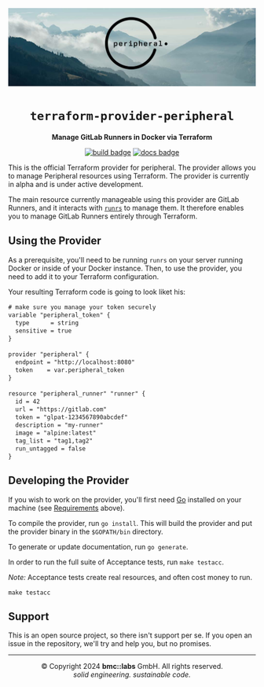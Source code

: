 <div align="center">

<img src="./assets/peripheral-banner-1024px.jpg" />
<br/>

# `terraform-provider-peripheral`

**Manage GitLab Runners in Docker via Terraform**

[![build badge](https://github.com/bmc-labs/terraform-provider-peripheral/actions/workflows/test.yml/badge.svg)](https://github.com/bmc-labs/terraform-provider-peripheral/actions/workflows/test.yml)
[![docs badge](https://img.shields.io/badge/docs-latest-7B42BC?logo=terraform)](https://registry.terraform.io/providers/bmc-labs/peripheral/latest/docs)

</div>

This is the official Terraform provider for peripheral. The provider allows you to manage Peripheral
resources using Terraform. The provider is currently in alpha and is under active development.

The main resource currently manageable using this provider are GitLab Runners, and it interacts with
[`runrs`](https://github.com/bmc-labs/runrs) to manage them. It therefore enables you to manage
GitLab Runners entirely through Terraform.

## Using the Provider

As a prerequisite, you'll need to be running `runrs` on your server running Docker or inside of your
Docker instance. Then, to use the provider, you need to add it to your Terraform configuration.

Your resulting Terraform code is going to look liket his:

```hcl
# make sure you manage your token securely
variable "peripheral_token" {
  type      = string
  sensitive = true
}

provider "peripheral" {
  endpoint = "http://localhost:8080"
  token    = var.peripheral_token
}

resource "peripheral_runner" "runner" {
  id = 42
  url = "https://gitlab.com"
  token = "glpat-1234567890abcdef"
  description = "my-runner"
  image = "alpine:latest"
  tag_list = "tag1,tag2"
  run_untagged = false
}
```

## Developing the Provider

If you wish to work on the provider, you'll first need [Go](http://www.golang.org) installed on your
machine (see [Requirements](#requirements) above).

To compile the provider, run `go install`. This will build the provider and put the provider binary
in the `$GOPATH/bin` directory.

To generate or update documentation, run `go generate`.

In order to run the full suite of Acceptance tests, run `make testacc`.

*Note:* Acceptance tests create real resources, and often cost money to run.

```shell
make testacc
```

## Support

This is an open source project, so there isn't support per se. If you open an issue in the
repository, we'll try and help you, but no promises.

---

<div align="center">
© Copyright 2024 <b>bmc::labs</b> GmbH. All rights reserved.<br />
<em>solid engineering. sustainable code.</em>
</div>
